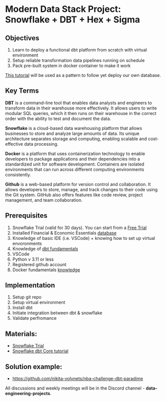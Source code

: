 # Modern Data Stack Project: Snowflake + DBT + Hex + Sigma

## Objectives

1. Learn to deploy a functional dbt platform from scratch with virtual environment
2. Setup reliable transformation data pipelines running on schedule
3. Pack pre-built system in docker container to make it work

[This tutorial](https://quickstarts.snowflake.com/guide/data_teams_with_dbt_core/index.html#0) will be used as a pattern to follow yet deploy our own database.

## Key Terms

**DBT** is a command-line tool that enables data analysts and engineers to transform data in their warehouse more effectively. It allows users to write modular SQL queries, which it then runs on their warehouse in the correct order with the ability to test and document the data.

**Snowflake** is a cloud-based data warehousing platform that allows businesses to store and analyze large amounts of data. Its unique architecture separates storage and computing, enabling scalable and cost-effective data processing.

**Docker** is a platform that uses containerization technology to enable developers to package applications and their dependencies into a standardized unit for software development. Containers are isolated environments that can run across different computing environments consistently.

**Github** is a web-based platform for version control and collaboration. It allows developers to store, manage, and track changes to their code using the Git system. GitHub also offers features like code review, project management, and team collaboration.

## Prerequisites

1. Snowflake Trial (valid for 30 days). You can start from a [Free Trial](https://signup.snowflake.com/)
3. Installed Financial & Economic Essentials [database](https://app.snowflake.com/marketplace/listing/GZTSZAS2KF7/cybersyn-inc-financial-economic-essentials?available=installed)
2. Knowledge of basic IDE (i.e. VSCode) + knowing how to set up virtual envoronments
3. Knowledge of [dbt fundamentals](https://courses.getdbt.com/courses/fundamentals)
4. VSCode
5. Python v 3.11 or less 
5. Registered github account
6. Docker fundamentals [knowledge](https://www.youtube.com/watch?v=pg19Z8LL06w&t=1282)

## Implementation

1. Setup git repo
2. Setup virtual environment
3. Install dbt
4. Initiate integration between dbt & snowflake
5. Validate perfromance

## Materials:
- [Snowflake Trial](link)
- [Snowflake dbt Core tutorial](https://quickstarts.snowflake.com/guide/data_teams_with_dbt_core/index.html#0)

## Solution example:
- https://github.com/nikita-volynets/nba-challenge-dbt-paradime

All discussions and weekly meetings will be in the Discord channel - **data-engineering-projects**.



